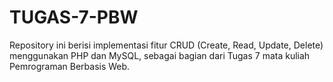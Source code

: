 # TUGAS-7-PBW
Repository ini berisi implementasi fitur CRUD (Create, Read, Update, Delete) menggunakan PHP dan MySQL, sebagai bagian dari Tugas 7 mata kuliah Pemrograman Berbasis Web.
